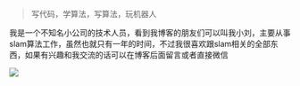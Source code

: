 > 写代码，学算法，写算法，玩机器人

我是一个不知名小公司的技术人员，看到我博客的朋友们可以叫我小刘，主要从事slam算法工作，虽然也就只有一年的时间，不过我很喜欢跟slam相关的全部东西，如果有兴趣和我交流的话可以在博客后面留言或者直接微信

<img src="https://i.v2ex.co/DBsXVLw6b.jpeg" />